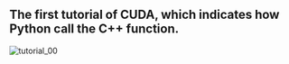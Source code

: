 ## The first tutorial of CUDA, which indicates how Python call the C++ function.

![tutorial_00](https://user-images.githubusercontent.com/62839136/183614948-f3215c8c-181f-44ee-9b66-c9996f89f54b.png)
